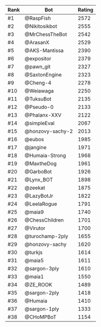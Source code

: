 Rank|Bot|Rating
---|---|---
#1|@RaspFish|2572
#2|@Nikitosikbot|2555
#3|@MrChessTheBot|2542
#4|@ArasanX|2529
#5|@AKS-Mantissa|2390
#6|@expositor|2379
#7|@pawn_git|2327
#8|@SaxtonEngine|2323
#9|@Cheng-4|2278
#10|@Weiawaga|2250
#11|@TuksuBot|2135
#12|@Pseudo-0|2133
#13|@Phalanx-XXV|2122
#14|@simpleEval|2067
#15|@honzovy-sachy-2|2013
#16|@eubos|1985
#17|@jangine|1971
#18|@Humaia-Strong|1968
#19|@MaxtheDog|1961
#20|@GarboBot|1926
#21|@Lynx_BOT|1898
#22|@zeekat|1875
#23|@LazyBotJr|1822
#24|@LeelaRogue|1791
#25|@maia9|1740
#26|@ChessChildren|1701
#27|@Virutor|1700
#28|@turochamp-2ply|1655
#29|@honzovy-sachy|1620
#30|@turkjs|1614
#31|@maia5|1611
#32|@sargon-3ply|1610
#33|@maia1|1550
#34|@ZE_ROOK|1489
#35|@sargon-2ply|1418
#36|@Humaia|1410
#37|@sargon-1ply|1333
#38|@CHoMPBoT|1154
